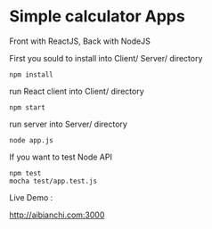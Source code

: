 <h1>Simple calculator Apps</h1>

Front with ReactJS, Back with NodeJS

First you sould to install into Client/ Server/ directory

	npm install

run React client into Client/ directory

	npm start

run server into Server/ directory
	
	node app.js

If you want to test Node API

	npm test
	mocha test/app.test.js

Live Demo : 

http://aibianchi.com:3000